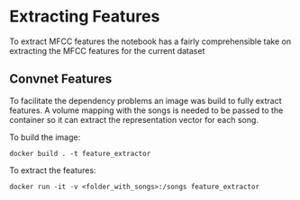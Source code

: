 # Extracting Features

To extract MFCC features the notebook has a fairly comprehensible take on extracting the MFCC features for the current dataset

## Convnet Features

To facilitate the dependency problems an image was build to fully extract features.
A volume mapping with the songs is needed to be passed to the container so it can extract the representation vector for each song.

To build the image:

`docker build . -t feature_extractor`

To extract the features:

`docker run -it -v <folder_with_songs>:/songs feature_extractor`
